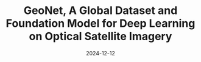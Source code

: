 ---
title: GeoNet, A Global Dataset and Foundation Model for Deep Learning on Optical Satellite Imagery
collection: talks
type: "Poster"
permalink: /talks/2024-12-12-agu-geonet
venue: "American Geophysical Union (AGU) Annual Meeting 2024"
date: 2024-12-12
location: "Washington, DC, USA"
---